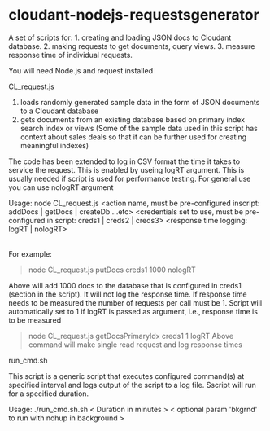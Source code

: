 # cloudant-nodejs-requestsgenerator
A set of scripts for: 1. creating and loading JSON docs to Cloudant database. 2. making requests to get documents, query views. 3. measure response time of individual requests.

You will need Node.js and request installed


CL_request.js

1. loads randomly generated sample data in the form of JSON documents to a Cloudant database
2. gets documents from an existing database based on primary index search index or views 
(Some of the sample data used in this script has context about sales deals so that it can be further used for creating meaningful indexes)

The code has been extended to log in CSV format the time it takes to service the request. This is enabled by useing logRT argument. This is usually needed if script is used for performance testing. For general use you can use nologRT argument 

Usage: node CL_request.js <action name, must be pre-configured inscript: addDocs | getDocs | createDb ...etc> <credentials set to use, must be pre-configured in script: creds1 | creds2 | creds3> <number of requests> <response time logging: logRT | nologRT> <option param to show docs body: showresponse>

For example:
>node CL_request.js  putDocs creds1 1000 nologRT 

Above will add 1000 docs to the database that is configured in creds1 (section in the script). It will not log the response time.
If response time needs to be measured the number of requests per call must be 1. Script will automatically set to 1 if logRT is passed as argument, i.e., response time is to be measured

> node CL_request.js getDocsPrimaryIdx creds1 1 logRT
Above command will make single read request and log response times

run_cmd.sh

This script is a generic script that executes configured command(s) at specified interval and logs output of the script to a log file. Sscript will run for a specified duration.

Usage: ./run_cmd.sh.sh < Duration in minutes > < optional param 'bkgrnd' to run with nohup in background > 
